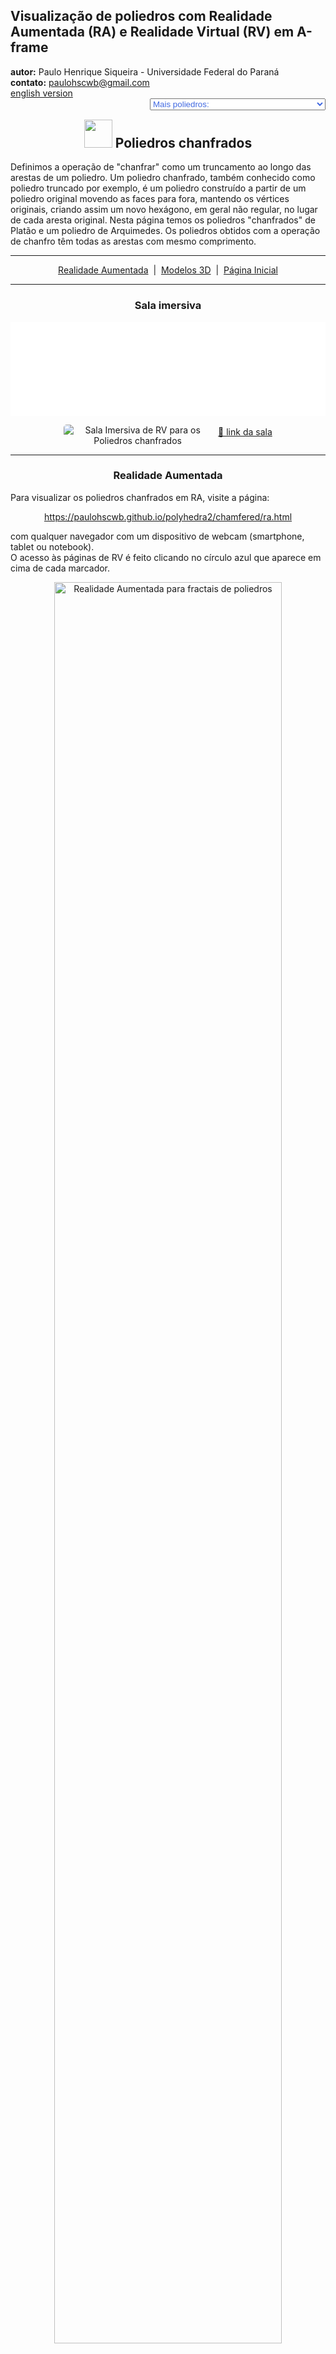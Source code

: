 <link rel="stylesheet" href="../../scripts/style.css">
<link rel="icon" type="image/png" href="../vr/salas/imagens/icone.png">
<h2>Visualização de poliedros com Realidade Aumentada (RA) e Realidade Virtual (RV) em A-frame</h2>
<b>autor:</b> Paulo Henrique Siqueira - Universidade Federal do Paraná
<br><b>contato:</b> <a href="#"> paulohscwb@gmail.com </a>
<br><a href="https://paulohscwb.github.io/polyhedra2/chamfered/">english version</a>
<form style="margin: 0 auto; float:right; text-align:right; width:100%; margin-bottom:15px;">
	<select id="url" onchange="urlHandler(this.value)" style="color:royalblue;">
		<option disabled selected>Mais poliedros:</option>
		<option value="../../ArchimedeanCatalanHulls/pt-br/">Cascos convexos de Arquimedes e Catalan</option>
		<option value="../../fractalplatonic/pt-br/">Fractais dos poliedros de Platão</option>
		<option value="../../fractalnonconvex/pt-br/">Fractais dos poliedros não convexos</option>
		<option value="../../fractalarchimedean/pt-br/">Fractais dos poliedros de Arquimedes</option>
		<option disabled value="../../chamfered/pt-br/">Poliedros chanfrados</option>
		<option value="../../propellor/pt-br/">Poliedros de hélice</option>
	</select>
</form>
<script>
function urlHandler(value) {                               
    window.location.assign(`${value}`);
}
</script>

<p id="p1"></p>
  <h2 align="center"><img src="../vr/salas/imagens/icone.png" style="margin-bottom:-10px" width="45"> Poliedros chanfrados</h2>
  Definimos a operação de "chanfrar" como um truncamento ao longo das arestas de um poliedro. Um poliedro chanfrado, também conhecido como poliedro truncado por exemplo, é um poliedro construído a partir de um poliedro original movendo as faces para fora, mantendo os vértices originais, criando assim um novo hexágono, em geral não regular, no lugar de cada aresta original. Nesta página temos os poliedros "chanfrados" de Platão e um poliedro de Arquimedes. Os poliedros obtidos com a operação de chanfro têm todas as arestas com mesmo comprimento.
 <hr>
 <p align="center"><a href="#ra">Realidade Aumentada</a><span>&nbsp;&nbsp;|&nbsp;&nbsp;</span><a href="#m3d">Modelos 3D</a><span>&nbsp;&nbsp;|&nbsp;&nbsp;</span><a href="../../pt-br/">Página Inicial</a></p>
<hr>
 <h3 align="center">Sala imersiva</h3>
  <div class="embed-container"><iframe width="100%" src="../sala.htm" title="Sala Imersiva dos Poliedros chanfrados" frameborder="0" loading="lazy"></iframe></div>
  <p align="center"><img align="middle" src="../../../geometria-descritiva/videos/chamfered.gif" style="max-width: 47%; border-radius:5px; margin-right:10px" loading="lazy" alt="Sala Imersiva de RV para os Poliedros chanfrados"/><a href="../sala.htm" target="_blank">&#x1f517; link da sala</a></p>
  <hr>
  <h3 id="ra" align="center">Realidade Aumentada</h3>
  Para visualizar os poliedros chanfrados em RA, visite a página:
<p align="center"><a href="../ra.html" class="raAR" target="_blank">https://paulohscwb.github.io/polyhedra2/chamfered/ra.html</a></p> 
com qualquer navegador com um dispositivo de webcam (smartphone, tablet ou notebook).
<br>O acesso às páginas de RV é feito clicando no círculo azul que aparece em cima de cada marcador.
<p align="center"><img style="border-radius:7px;" alt="Realidade Aumentada para fractais de poliedros" src="../ar/example.jpg" width="85%"></p>
<p align="center"><img src="../ar/fractalarchimedean.gif" alt="Realidade Aumentada para fractais de poliedros" style="max-width: 92%; border-radius:5px;" loading="lazy"/></p>
<hr>
<h3 id="m3d" align="center">Modelos 3D</h3>
<!-- <iframe width="560" height="315" style="max-width:100%" src="https://www.youtube.com/embed/videoseries?list=PLy0I_lGW8HxU-mneUmSsccpRAAwbErHFq" title="YouTube video player" frameborder="0" allow="accelerometer; autoplay; clipboard-write; encrypted-media; gyroscope; picture-in-picture; web-share" allowfullscreen></iframe> -->
<h4>1. Tetraedro chanfrado</h4>
<a href="../vr/ChamferedTetrahedron.htm" target="_blank" title="modelo 3D" class="fotoA"><img src="../ar/56A.png" class="foto" alt="Tetraedro chanfrado"></a><img src="../ar/56.png" class="qr">
 <br><br>Um tetraedro chanfrado, também conhecido como cubo truncado alternado, é um poliedro obtido chanfrando um tetraedro regular. Um tetraedro chanfrado equilátero pode ser construído pela escolha apropriada da relação de comprimento da aresta para chanframento.
 <br><br><br><b>Faces:</b> 4 triângulos equiláteros e 6 hexágonos simétricos | <b>Arestas:</b> 24 | <b>Vértices:</b> 16. <a href="https://mathworld.wolfram.com/topics/ChamferedPolyhedra.html" target="_blank">Mais sobre...</a>
<a href="../ra.html" class="raAR" title="Realidade aumentada" target="_blank"></a>
<hr>
<h4>2. Cubo chanfrado</h4>
<a href="../vr/ChamferedCube.htm" target="_blank" title="modelo 3D" class="fotoA"><img src="../ar/57A.png" class="foto" alt="Cubo chanfrado"></a><img src="../ar/57.png" class="qr">
 <br><br>Um cubo chanfrado, também chamado de dodecaedro rômbico truncado ou dodecaedro rômbico tetratruncado, é um poliedro obtido chanfrando um cubo. Um cubo chanfrado equilátero pode ser construído pela escolha apropriada da relação de comprimento da aresta para chanframento.
 <br><br><br><b>Faces:</b> 6 quadrados e 12 hexágonos simétricos | <b>Arestas:</b> 48 | <b>Vértices:</b> 32. <a href="https://mathworld.wolfram.com/topics/ChamferedPolyhedra.html" target="_blank">Mais sobre...</a>
<a href="../ra.html" class="raAR" title="Realidade aumentada" target="_blank"></a>
<hr> 
<h4>3. Octaedro chanfrado</h4>
<a href="../vr/ChamferedOctahedron.htm" target="_blank" title="modelo 3D" class="fotoA"><img src="../ar/58A.png" class="foto" alt="Octaedro chanfrado"></a><img src="../ar/58.png" class="qr">
 <br><br>Um octaedro chanfrado, também chamado de dodecaedro rômbico tritruncado, é um poliedro obtido chanfrando um octaedro regular. Um octaedro chanfrado equilátero pode ser construído pela escolha apropriada da relação de comprimento da aresta para chanframento.
 <br><br><br><b>Faces:</b> 8 triângulos equiláteros e 12 hexágonos simétricos | <b>Arestas:</b> 48 | <b>Vértices:</b> 30. <a href="https://mathworld.wolfram.com/topics/ChamferedPolyhedra.html" target="_blank">Mais sobre...</a>
<a href="../ra.html" class="raAR" title="Realidade aumentada" target="_blank"></a>
<hr>
<h4>4. Icosaedro chanfrado</h4>
<a href="../vr/ChamferedIcosahedron.htm" target="_blank" title="modelo 3D" class="fotoA"><img src="../ar/59A.png" class="foto" alt="Icosaedro chanfrado"></a><img src="../ar/59.png" class="qr">
  <br><br>Um icosaedro chanfrado, também chamado de triacontaedro rômbico tritruncado, é um poliedro obtido chanfrando um icosaedro regular. Um icosaedro chanfrado equilátero pode ser construído pela escolha apropriada da relação de comprimento da aresta para chanframento.
 <br><br><br><b>Faces:</b> 20 triângulos equiláteros e 30 hexágonos simétricos | <b>Arestas:</b> 120 | <b>Vértices:</b> 72. <a href="https://mathworld.wolfram.com/topics/ChamferedPolyhedra.html" target="_blank">Mais sobre...</a>
<a href="../ra.html" class="raAR" title="Realidade aumentada" target="_blank"></a>
<hr>
<h4>5. Dodecaedro chanfrado</h4>
<a href="../vr/ChamferedDodecahedron.htm" target="_blank" title="modelo 3D" class="fotoA"><img src="../ar/60A.png" class="foto" alt="Dodecaedro chanfrado"></a><img src="../ar/60.png" class="qr">
  <br><br>Um dodecaedro chanfrado, também chamado de triacontaedro rômbico truncado ou triacontaedro rômbico pentatruncado, é um poliedro obtido chanfrando um dodecaedro regular. Um dodecaedro chanfrado equilátero pode ser construído pela escolha apropriada da relação de comprimento da aresta para chanframento.
 <br><br><br><b>Faces:</b> 12 pentágonos regulares e 30 hexágonos simétricos | <b>Arestas:</b> 120 | <b>Vértices:</b> 80. <a href="https://mathworld.wolfram.com/topics/ChamferedPolyhedra.html" target="_blank">Mais sobre...</a>
<a href="../ra.html" class="raAR" title="Realidade aumentada" target="_blank"></a>
<hr>
<h4>6. Icosaedro truncado chanfrado</h4>
<a href="../vr/ChamferedTruncatedIcosahedron.htm" target="_blank" title="modelo 3D" class="fotoA"><img src="../ar/61A.png" class="foto" alt="Icosaedro truncado chanfrado"></a><img src="../ar/61.png" class="qr">
 <br><br>Um icosaedro truncado chanfrado é um poliedro obtido chanfrando um icosaedro truncado regular. Um icosaedro truncado chanfrado equilátero pode ser construído pela escolha apropriada da relação de comprimento da borda para chanframento.
 <br><br><br><b>Faces:</b> 12 pentágonos regulares, 20 hexágonos regulares e 60 hexágonos simétricos | <b>Arestas:</b> 360 | <b>Vértices:</b> 240. <a href="https://mathworld.wolfram.com/topics/ChamferedPolyhedra.html" target="_blank">Mais sobre...</a>
<a href="../ra.html" class="raAR" title="Realidade aumentada" target="_blank"></a>
<p class="topop"><a href="#p1" class="topo">voltar ao topo</a></p>
<hr>

<br><a rel="license" href="http://creativecommons.org/licenses/by-nc-nd/4.0/"><img alt="Licença Creative Commons" style="border-width:0" src="https://i.creativecommons.org/l/by-nc-nd/4.0/88x31.png" loading="lazy"/></a><br /><span xmlns:dct="http://purl.org/dc/terms/" property="dct:title">Chamfered polyhedra - Visualization of polyhedra with Augmented Reality and Virtual Reality</span> de <a xmlns:cc="http://creativecommons.org/ns#" href="https://paulohscwb.github.io/polyhedra2/chamfered/pt-br/" property="cc:attributionName" rel="cc:attributionURL">Paulo Henrique Siqueira</a> está licenciado com uma Licença <a rel="license" href="http://creativecommons.org/licenses/by-nc-nd/4.0/">Creative Commons Atribuição-NãoComercial-SemDerivações 4.0 Internacional</a>.

<h4>Como citar este trabalho:</h4> 
<p>Siqueira, P.H., "Chamfered polyhedra - Visualization of polyhedra with Augmented Reality and Virtual Reality". Disponível em: <https://paulohscwb.github.io/polyhedra2/chamfered/pt-br/>, Novembro de 2023.</p>
<!--<a target="_blank" href="https://doi.org/10.5281/zenodo.8272770"><img src="https://zenodo.org/badge/DOI/10.5281/zenodo.8272770.svg" alt="DOI"></a>-->
<br><br><b>Referências:</b>
<br>Weisstein, Eric W. "Archimedean Solid" From MathWorld-A Wolfram Web Resource. <a href="http://mathworld.wolfram.com/ArchimedeanSolid.html" target="_blank">http://mathworld.wolfram.com/ArchimedeanSolid.html</a>
<br>Weisstein, Eric W. "Platonic Solid" From MathWorld-A Wolfram Web Resource. <a href="http://mathworld.wolfram.com/PlatonicSolid.html" target="_blank">http://mathworld.wolfram.com/PlatonicSolid.html</a>
<br>Weisstein, Eric W. "Archimedean Dual" From MathWorld-A Wolfram Web Resource. <a href="https://mathworld.wolfram.com/ArchimedeanDual.html" target="_blank">https://mathworld.wolfram.com/ArchimedeanDual.html</a>
<br>Weisstein, Eric W. "Uniform Polyhedron." From MathWorld--A Wolfram Web Resource. <a href="https://mathworld.wolfram.com/UniformPolyhedron.html" target="_blank">https://mathworld.wolfram.com/UniformPolyhedron.html</a>
<br>Wikipedia <a href="https://en.wikipedia.org/wiki/Archimedean_solid" target="_blank">https://en.wikipedia.org/wiki/Archimedean_solid</a>
<br>Wikipedia <a href="https://en.wikipedia.org/wiki/en.wikipedia.org/wiki/Platonic_solid" target="_blank">https://en.wikipedia.org/wiki/Platonic_solid</a>
<br>McCooey, David I. "Visual Polyhedra". <a href="http://dmccooey.com/polyhedra/" target="_blank">http://dmccooey.com/polyhedra/</a>
